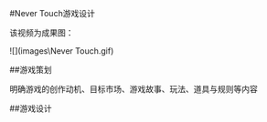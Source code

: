 #Never Touch游戏设计

该视频为成果图：

![](images\Never Touch.gif)

##游戏策划

明确游戏的创作动机、目标市场、游戏故事、玩法、道具与规则等内容

##游戏设计